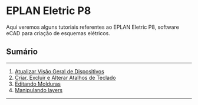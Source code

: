 # EPLAN Eletric P8

Aqui veremos alguns tutoriais referentes ao EPLAN Eletric P8, software eCAD para criação de esquemas elétricos.

## Sumário

*******

 1. [Atualizar Visão Geral de Dispositivos](https://github.com/williampilger/tutoriais/blob/master/Eplan%20Eletric%20P8/Atualizar%20descri%C3%A7%C3%A3o%20de%20IOs%20da%20vis%C3%A3o%20geral%20de%20CLP.md)
 2. [Criar, Excluir e Alterar Atalhos de Teclado](https://github.com/williampilger/tutoriais/blob/master/Eplan%20Eletric%20P8/Criar%20Excluir%20e%20Alterar%20atalhos%20de%20teclado.md)
 3. [Editando Molduras](https://github.com/williampilger/tutoriais/blob/master/Eplan%20Eletric%20P8/Editar%20Moldura.md)
 4. [Manipulando layers](https://github.com/williampilger/tutoriais/blob/master/Eplan%20Eletric%20P8/Manipular%20Layers.md)

*******
